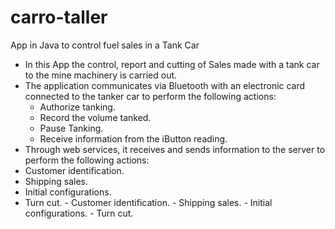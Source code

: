 # carro-taller
App in Java to control fuel sales in a Tank Car

- In this App the control, report and cutting of Sales made with a tank car to the mine machinery is carried out.
-  The application communicates via Bluetooth with an electronic card connected to the tanker car to perform the following actions:
      - Authorize tanking.
      - Record the volume tanked.
      - Pause Tanking.
      - Receive information from the iButton reading.
- Through web services, it receives and sends information to the server to perform the following actions: 
- Customer identification.
- Shipping sales.
- Initial configurations.
- Turn cut.
      - Customer identification.
      - Shipping sales.
      - Initial configurations.
      - Turn cut.
